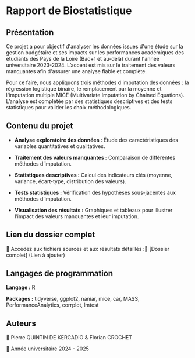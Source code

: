 # Rapport de Biostatistique

## Présentation

Ce projet a pour objectif d'analyser les données issues d'une étude sur la gestion budgétaire et ses impacts sur les performances académiques des étudiants des Pays de la Loire (Bac+1 et au-delà) durant l'année universitaire 2023-2024. L’accent est mis sur le traitement des valeurs manquantes afin d'assurer une analyse fiable et complète.

Pour ce faire, nous appliquons trois méthodes d'imputation des données : la régression logistique binaire, le remplacement par la moyenne et l'imputation multiple MICE (Multivariate Imputation by Chained Equations). L’analyse est complétée par des statistiques descriptives et des tests statistiques pour valider les choix méthodologiques.

## Contenu du projet

- **Analyse exploratoire des données :** Étude des caractéristiques des variables quantitatives et qualitatives.

- **Traitement des valeurs manquantes :** Comparaison de différentes méthodes d’imputation.

- **Statistiques descriptives :** Calcul des indicateurs clés (moyenne, variance, écart-type, distribution des valeurs).

- **Tests statistiques :** Vérification des hypothèses sous-jacentes aux méthodes d’imputation.

- **Visualisation des résultats :** Graphiques et tableaux pour illustrer l’impact des valeurs manquantes et leur imputation.

## Lien du dossier complet

📂 Accédez aux fichiers sources et aux résultats détaillés :🔗 [Dossier complet] (Lien à ajouter)

## Langages de programmation

**Langage :** R

**Packages :** tidyverse, ggplot2, naniar, mice, car, MASS, PerformanceAnalytics, corrplot, lmtest 

## Auteurs

📌 Pierre QUINTIN DE KERCADIO & Florian CROCHET

📅 Année universitaire 2024 - 2025

